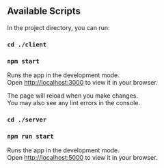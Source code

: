 ## Available Scripts

In the project directory, you can run:

### `cd ./client`
### `npm start`

Runs the app in the development mode.\
Open [http://localhost:3000](http://localhost:3000) to view it in your browser.

The page will reload when you make changes.\
You may also see any lint errors in the console.

### `cd ./server`
### `npm run start`

Runs the app in the development mode.\
Open [http://localhost:5000](http://localhost:5000) to view it in your browser.

